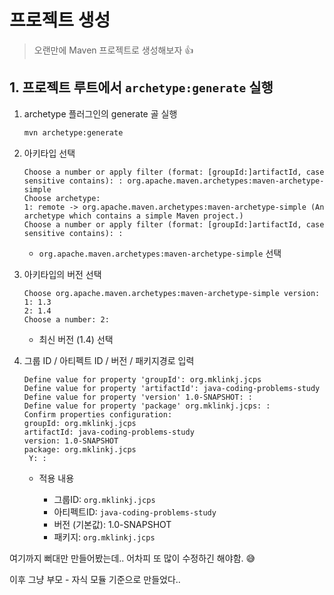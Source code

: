 # 프로젝트 생성

> 오랜만에 Maven 프로젝트로 생성해보자 👍



## 1. 프로젝트 루트에서 `archetype:generate` 실행

1. archetype 플러그인의 generate 골 실행

   ```sh
   mvn archetype:generate
   ```
2. 아키타입 선택

   ```
   Choose a number or apply filter (format: [groupId:]artifactId, case sensitive contains): : org.apache.maven.archetypes:maven-archetype-simple
   Choose archetype:
   1: remote -> org.apache.maven.archetypes:maven-archetype-simple (An archetype which contains a simple Maven project.)
   Choose a number or apply filter (format: [groupId:]artifactId, case sensitive contains): :
   ```

   * `org.apache.maven.archetypes:maven-archetype-simple` 선택

3. 아키타입의 버전 선택

   ```
   Choose org.apache.maven.archetypes:maven-archetype-simple version:
   1: 1.3
   2: 1.4
   Choose a number: 2:
   ```

   * 최신 버전 (1.4) 선택

4.  그룹 ID / 아티펙트 ID / 버전 / 패키지경로 입력

    ```
    Define value for property 'groupId': org.mklinkj.jcps
    Define value for property 'artifactId': java-coding-problems-study
    Define value for property 'version' 1.0-SNAPSHOT: :
    Define value for property 'package' org.mklinkj.jcps: :
    Confirm properties configuration:
    groupId: org.mklinkj.jcps
    artifactId: java-coding-problems-study
    version: 1.0-SNAPSHOT
    package: org.mklinkj.jcps
     Y: :
    ```

    * 적용 내용

      * 그룹ID: `org.mklinkj.jcps`
      * 아티펙트ID: `java-coding-problems-study`
      * 버전 (기본값): 1.0-SNAPSHOT
      * 패키지: `org.mklinkj.jcps`




여기까지 뻐대만 만들어봤는데.. 어차피 또 많이 수정하긴 해야함. 😅

이후 그냥 부모 - 자식 모듈 기준으로 만들었다..
